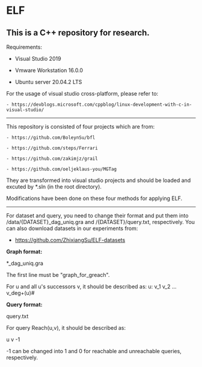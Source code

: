 # ELF

This is a C++ repository for research.
-----------------

Requirements:

   - Visual Studio 2019
   
   - Vmware Workstation 16.0.0
   
   - Ubuntu server 20.04.2 LTS
   
For the usage of visual studio cross-platform, please refer to:

    - https://devblogs.microsoft.com/cppblog/linux-development-with-c-in-visual-studio/
    
-----------------
    
This repository is consisted of four projects which are from:
    
    - https://github.com/BoleynSu/bfl
    
    - https://github.com/steps/Ferrari
    
    - https://github.com/zakimjz/grail
    
    - https://github.com/oeljeklaus-you/MGTag
    
    
They are transformed into visual studio projects and should be loaded and excuted by *.sln (in the root directory).

Modifications have been done on these four methods for applying ELF.

----------------------------

For dataset and query, you need to change their format and put them into /data/{DATASET}_dag_uniq.gra and /{DATASET}/query.txt, respectively. You can also download datasets in our experiments from:

  - https://github.com/ZhixiangSu/ELF-datasets
  
**Graph format:**

*_dag_uniq.gra

The first line must be "graph_for_greach".

For u and all u's successors v, it should be described as:    u: v_1 v_2 ... v_deg+(u)#

**Query format:**

query.txt

For query Reach(u,v), it should be described as:

u v -1

-1 can be changed into 1 and 0 for reachable and unreachable queries, respectively.
